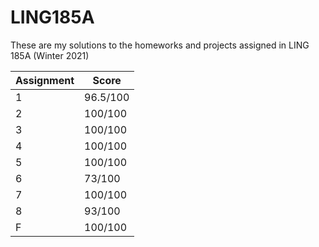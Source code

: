 # LING185A

These are my solutions to the homeworks and projects assigned in LING 185A (Winter 2021)

| Assignment | Score |
| ---------- | ----- |
| 1 | 96.5/100  |
| 2 | 100/100  |
| 3 | 100/100  |
| 4 | 100/100  |
| 5 | 100/100  |
| 6 | 73/100  |
| 7 | 100/100  |
| 8 | 93/100  |
| F | 100/100  |
